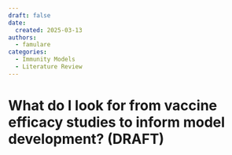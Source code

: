```yaml
---
draft: false
date: 
  created: 2025-03-13
authors:
  - famulare
categories:
  - Immunity Models
  - Literature Review
---
```


# What do I look for from vaccine efficacy studies to inform model development? (DRAFT)



<!-- more -->

